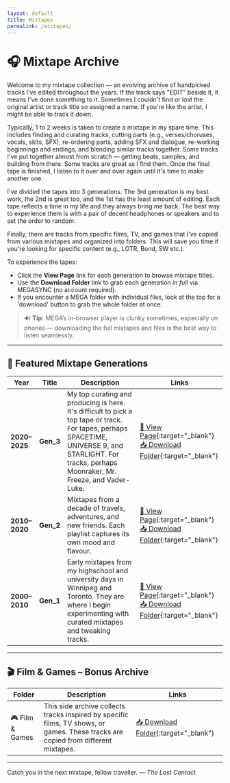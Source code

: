 ```yaml
---
layout: default
title: Mixtapes
permalink: /mixtapes/
---
```


# 🎧 Mixtape Archive

Welcome to my mixtape collection — an evolving archive of handpicked tracks I've edited throughout the years. If the track says "EDIT" beside it, it means I've done something to it. Sometimes I couldn't find or lost the original artist or track title so assigned a name. If you're like the artist, I might be able to track it down. 

Typically, 1 to 2 weeks is taken to create a mixtape in my spare time. This includes finding and curating tracks, cutting parts (e.g., verses/choruses, vocals, skits, SFX), re-ordering parts, adding SFX and dialogue, re-working beginnings and endings, and blending similar tracks together. Some tracks I've put together almost from scratch — getting beats, samples, and building from there. Some tracks are great as I find them. Once the final tape is finished, I listen to it over and over again until it's time to make another one.   

I've divided the tapes into 3 generations. The 3rd generation is my best work, the 2nd is great too, and the 1st has the least amount of editing. Each tape reflects a time in my life and they always bring me back. The best way to experience them is with a pair of decent headphones or speakers and to set the order to random.

Finally, there are tracks from specific films, TV, and games that I've copied from various mixtapes and organized into folders. This will save you time if you're looking for specific content (e.g., LOTR, Bond, SW etc.).

To experience the tapes:

- Click the **View Page** link for each generation to browse mixtape titles.
- Use the **Download Folder** link to grab each generation *in full* via MEGASYNC (no account required).
- If you encounter a MEGA folder with individual files, look at the top for a 'download' button to grab the whole folder at once.  

> 🔊 **Tip:** MEGA’s in-browser player is clunky sometimes, especially on phones — downloading the full mixtapes and files is the best way to listen seamlessly.

---

## 🌟 Featured Mixtape Generations

| Year | Title | Description | Links |
|------|-----------|-------------|-------|
| **2020–2025** | **Gen_3** | My top curating and producing is here. It's difficult to pick a top tape or track. For tapes, perhaps SPACETIME, UNIVERSE 9, and STARLIGHT. For tracks, perhaps Moonraker, Mr. Freeze, and Vader-Luke. | [🔗 View Page](https://thelostcontact.github.io/mixtapes/gen3){:target="_blank"} <br> [📥 Download Folder](https://mega.nz/folder/e1hnyLxI#7Z_wneoul_DS1cuB6eKkOw){:target="_blank"} |
| **2010–2020** | **Gen_2** | Mixtapes from a decade of travels, adventures, and new friends. Each playlist captures its own mood and flavour.   | [🔗 View Page](https://thelostcontact.github.io/mixtapes/gen2){:target="_blank"} <br> [📥 Download Folder](https://mega.nz/folder/PgRwFCgT#3jiX4nqwScvc0ZmdmSZdcg){:target="_blank"} |
| **2000–2010** | **Gen_1** | Early mixtapes from my highschool and university days in Winnipeg and Toronto. They are where I begin experimenting with curated mixtapes and tweaking tracks.| [🔗 View Page](https://thelostcontact.github.io/mixtapes/gen1){:target="_blank"} <br> [📥 Download Folder](https://mega.nz/folder/Tkw2lZpR#k3s1iv9QHDFZoRXwitI-JA){:target="_blank"} |

---

## 🎬 Film & Games – Bonus Archive

| Folder | Description | Links |
|--------|-------------|-------|
| 🎮 Film & Games | This side archive collects tracks inspired by specific films, TV shows, or games. These tracks are copied from different mixtapes.| [📥 Download Folder](https://mega.nz/folder/S45GhI6J#7leHiK7YQYzfJABLfM75bA){:target="_blank"} |

---

Catch you in the next mixtape, fellow traveller. 
— *The Lost Contact*
